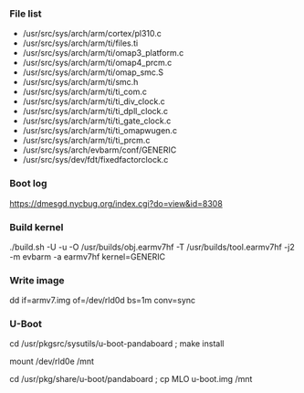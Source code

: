 ### File list
* /usr/src/sys/arch/arm/cortex/pl310.c
* /usr/src/sys/arch/arm/ti/files.ti
* /usr/src/sys/arch/arm/ti/omap3_platform.c
* /usr/src/sys/arch/arm/ti/omap4_prcm.c
* /usr/src/sys/arch/arm/ti/omap_smc.S
* /usr/src/sys/arch/arm/ti/smc.h
* /usr/src/sys/arch/arm/ti/ti_com.c
* /usr/src/sys/arch/arm/ti/ti_div_clock.c
* /usr/src/sys/arch/arm/ti/ti_dpll_clock.c
* /usr/src/sys/arch/arm/ti/ti_gate_clock.c
* /usr/src/sys/arch/arm/ti/ti_omapwugen.c
* /usr/src/sys/arch/arm/ti/ti_prcm.c
* /usr/src/sys/arch/evbarm/conf/GENERIC
* /usr/src/sys/dev/fdt/fixedfactorclock.c

### Boot log
https://dmesgd.nycbug.org/index.cgi?do=view&id=8308

### Build kernel
./build.sh -U -u -O /usr/builds/obj.earmv7hf -T /usr/builds/tool.earmv7hf -j2 -m evbarm -a earmv7hf kernel=GENERIC

### Write image
dd if=armv7.img of=/dev/rld0d bs=1m conv=sync

### U-Boot
cd /usr/pkgsrc/sysutils/u-boot-pandaboard ; make install

mount /dev/rld0e /mnt

cd /usr/pkg/share/u-boot/pandaboard ; cp MLO u-boot.img /mnt


